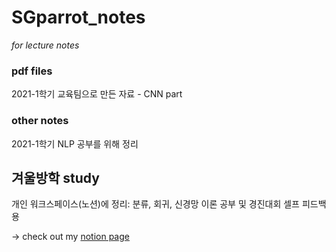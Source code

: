# SGparrot_notes
*for lecture notes*

### pdf files
2021-1학기 교육팀으로 만든 자료 - CNN part

### other notes
2021-1학기 NLP 공부를 위해 정리

## 겨울방학 study
개인 워크스페이스(노션)에 정리: 분류, 회귀, 신경망 이론 공부 및 경진대회 셀프 피드백용

-> check out my [notion page](https://accurate-dress-93f.notion.site/47b8be69f3174911a1481108497e2a98?v=325a6c247f47498f8909395739fd2879)
